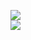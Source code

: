 [![](https://img.shields.io/badge/Made%20With-Github%20Spray-lightgrey.svg?style=for-the-badge&logo=github)](https://github.com/Annihil/github-spray#5320)  
[![](https://i.imgur.com/2DrTn0Z.gif)](https://github.com/Annihil/github-spray)